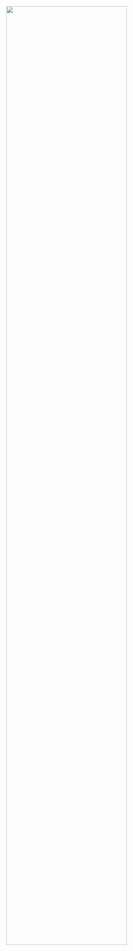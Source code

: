 

<p align="center"><a href="https://weregeorge.blogspot.com/"><img width="80%" src="./assests/georgewere.gif" /></a></p>

<br />


<!--
**GeorgeWere/GeorgeWere** is a ✨ _special_ ✨ repository because its `README.md` (this file) appears on your GitHub profile.

Here are some ideas to get you started:

- 🔭 I’m currently working on ...
- 🌱 I’m currently learning ...
- 👯 I’m looking to collaborate on ...
- 🤔 I’m looking for help with ...
- 💬 Ask me about ...
- 📫 How to reach me: ...
- 😄 Pronouns: ...
- ⚡ Fun fact: ...
-->
